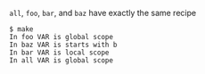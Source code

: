 `all`, `foo`, `bar`, and `baz` have exactly the same recipe

```
$ make
In foo VAR is global scope
In baz VAR is starts with b
In bar VAR is local scope
In all VAR is global scope

```
